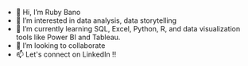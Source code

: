 - 👋 Hi, I’m Ruby Bano
- 👀 I’m interested in data analysis, data storytelling
- 🌱 I’m currently learning SQL, Excel, Python, R, and data visualization tools like Power BI and Tableau.
- 💞️ I’m looking to collaborate
- 📫 Let's connect on LinkedIn !!

<!---
rubybano123/rubybano123 is a ✨ special ✨ repository.
--->
